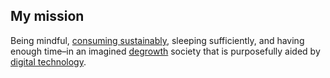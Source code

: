 ## My mission
Being mindful, [consuming sustainably](http://scorai.org/), sleeping sufficiently, and having enough time–in an imagined [degrowth](https://degrowth.org/) society that is purposefully aided by [digital technology](http://sheetgo.com/).
